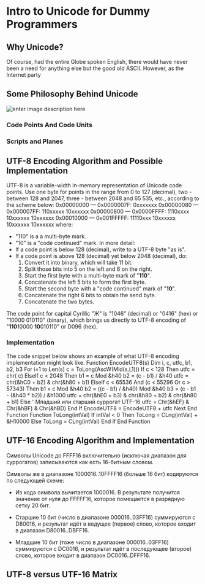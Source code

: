 # Intro to Unicode for Dummy Programmers

## Why Unicode?

Of course, had the entire Globe spoken English, there would have never been a need for anything else but the good old ASCII. However, as the Internet party

## Some Philosophy Behind Unicode

![enter image description here](https://lh3.googleusercontent.com/driTrANKja0TwszTgvDmmmLzRCryfCI5TGAj11gkI_PfxbNG3JVqszY282WWRLYdndv4AZL68Q9Q)


### Code Points And Code Units

### Scripts and Planes

## UTF-8 Encoding Algorithm and Possible Implementation
UTF-8 is a variable-width in-memory representation of Unicode code points. Use one byte for points in the range from 0 to 127 (decimal), two - between 128 and 2047, three - between 2048 and 65 535, etc., according to the scheme below:
0x00000000 — 0x0000007F: 0xxxxxxx
0x00000080 — 0x000007FF: 110xxxxx 10xxxxxx
0x00000800 — 0x0000FFFF: 1110xxxx 10xxxxxx 10xxxxxx
0x00010000 — 0x001FFFFF: 11110xxx 10xxxxxx 10xxxxxx 10xxxxxx
where:
-  "110" is a a multi-byte mark.
-  "10" is a "code continued" mark.
In more  detail:
- If  a code point is below 128 (decimal), write to a UTF-8 byte "as is".
- If a code point is above 128 (decimal) yet below 2048 (decimal), do:
	1. Convert it into binary, which will take 11 bit. 
	2. Split those bits into 5 on the left and 6 on the right. 
	3. Start the first byte with a multi-byte mark of "**110**".  
	4. Concatenate the left 5 bits to form the first byte. 
	5. Start the second byte with a "code continued" mark of "**10**". 
	6. Concatenate the right 6 bits to obtain the send byte. 
	7. Concatenate the two bytes.


The code point for capital Cyrillic "Ж" is "1046" (decimal) or "0416" (hex) or "10000 010110" (binary), which brings us directly to UTF-8 encoding of "**110**10000 **10**010110" or D096 (hex).

### Implementation
The code snippet below shows an example of what UTF-8 encoding implementation might look like.
    Function EncodeUTF8(s) Dim i, c, utfc, b1, b2, b3 For i=1  to  Len(s) c = ToLong(AscW(Mid(s,i,1))) If c < 128  Then utfc = chr( c) ElseIf c < 2048  Then b1 = c Mod &h40 b2 = (c - b1) / &h40 utfc = chr(&hC0 + b2) & chr(&h80 + b1) ElseIf c < 65536  And (c < 55296  Or c > 57343) Then b1 = c Mod &h40 b2 = ((c - b1) / &h40) Mod &h40 b3 = (c - b1 - (&h40 * b2)) / &h1000 utfc = chr(&hE0 + b3) & chr(&h80 + b2) & chr(&h80 + b1) Else  ' Младший или старший суррогат UTF-16 utfc = Chr(&hEF) & Chr(&hBF) & Chr(&hBD) End  If EncodeUTF8 = EncodeUTF8 + utfc Next  End  Function  Function ToLong(intVal) If intVal < 0  Then ToLong = CLng(intVal) + &H10000 Else ToLong = CLng(intVal) End  If  End  Function

## UTF-16 Encoding Algorithm and Implementation

Символы Unicode до FFFF16  включительно (исключая диапазон для суррогатов) записываются как есть 16-битным словом.

Символы же в диапазоне 1000016..10FFFF16  (больше 16 бит) кодируются по следующей схеме:

-   Из кода символа вычитается 1000016. В результате получится значение от нуля до FFFFF16, которое помещается в разрядную сетку 20 бит.

-   Старшие 10 бит (число в диапазоне 000016..03FF16) суммируются с D80016, и результат идёт в ведущее (первое) слово, которое входит в диапазон  D80016..DBFF16.

-   Младшие 10 бит (тоже число в диапазоне 000016..03FF16) суммируются с DC0016, и результат идёт в последующее (второе) слово, которое входит в диапазон  DC0016..DFFF16.

## UTF-8 versus UTF-16 Matrix

<!--stackedit_data:
eyJoaXN0b3J5IjpbOTUyMTc1NTIxLDgxODM5OTMxOCwtNzc4Nj
M5OTksOTI5OTY0MzM0LC0yMDE2Njg4ODg5LDE0MjIxMDc0OSw5
ODg4MjU5NjQsLTE1ODg3OTY2Nl19
-->